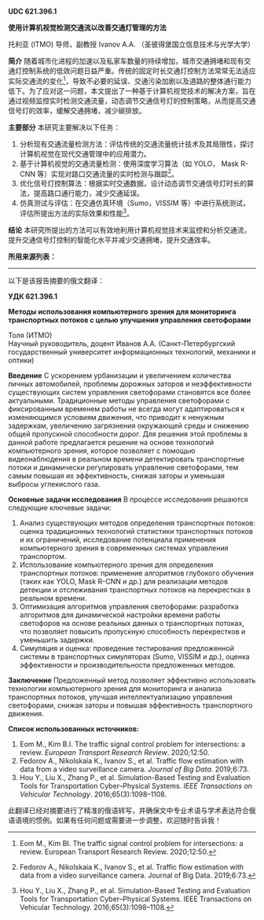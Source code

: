 **UDC 621.396.1**

**使用计算机视觉检测交通流以改善交通灯管理的方法**

托利亚 (ITMO)
导师，副教授 Ivanov A.A. （圣彼得堡国立信息技术与光学大学）

**简介** 随着城市化进程的加速以及私家车数量的持续增加，城市交通拥堵和现有交通灯控制系统的低效问题日益严重。传统的固定时长交通灯控制方法常常无法适应实际交通流的变化[^1]，导致不必要的延误、交通污染加剧以及道路的整体通行能力低下。为了应对这一问题，本文提出了一种基于计算机视觉技术的解决方案，旨在通过视频监控实时检测交通流量，动态调节交通信号灯的控制策略，从而提高交通信号灯的效率，缓解交通拥堵，减少碳排放。

**主要部分** 本研究主要解决以下任务：
1. 分析现有交通流量检测方法：评估传统的交通流量统计技术及其局限性，探讨计算机视觉在现代交通管理中的应用潜力。
2. 基于计算机视觉的交通流量检测：使用深度学习算法（如 YOLO， Mask R-CNN 等）实现对路口交通流量的实时检测与跟踪[^2]。
3. 优化信号灯控制算法：根据实时交通数据，设计动态调节交通信号灯时长的算法，提高路口通行能力，减少交通延误。
4. 仿真测试与评估：在交通仿真环境（Sumo，VISSIM 等）中进行系统测试，评估所提出方法的实际效果和性能[^3]。

**结论** 本研究所提出的方法可以有效地利用计算机视觉技术来监控和分析交通流，提升交通信号灯控制的智能化水平并减少交通拥堵，提升交通效率。

**所用来源列表：**

[^1]: Eom M., Kim BI. The traffic signal control problem for intersections: a review. European Transport Research Review. 2020;12:50.
[^2]: Fedorov A., Nikolskaia K., Ivanov S., et al. Traffic flow estimation with data from a video surveillance camera. Journal of Big Data. 2019;6:73.
[^3]: Hou Y., Liu X., Zhang P., et al. Simulation-Based Testing and Evaluation Tools for Transportation Cyber–Physical Systems. IEEE Transactions on Vehicular Technology. 2016;65(3):1098–1108.

---

以下是该报告摘要的俄文翻译：

**УДК 621.396.1**

**Методы использования компьютерного зрения для мониторинга транспортных потоков с целью улучшения управления светофорами**

Толя (ИТМО)  
Научный руководитель, доцент Иванов А.А. (Санкт-Петербургский государственный университет информационных технологий, механики и оптики)

**Введение** С ускорением урбанизации и увеличением количества личных автомобилей, проблемы дорожных заторов и неэффективности существующих систем управления светофорами становятся все более актуальными. Традиционные методы управления светофорами с фиксированным временем работы не всегда могут адаптироваться к изменяющимся условиям движения, что приводит к ненужным задержкам, увеличению загрязнения окружающей среды и снижению общей пропускной способности дорог. Для решения этой проблемы в данной работе предлагается решение на основе технологий компьютерного зрения, которое позволяет с помощью видеонаблюдения в реальном времени детектировать транспортные потоки и динамически регулировать управление светофорами, тем самым повышая их эффективность, снижая заторы и уменьшая выбросы углекислого газа.

**Основные задачи исследования** В процессе исследования решаются следующие ключевые задачи:
1. Анализ существующих методов определения транспортных потоков: оценка традиционных технологий статистики транспортных потоков и их ограничений, исследование потенциала применения компьютерного зрения в современных системах управления транспортом.
2. Использование компьютерного зрения для определения транспортных потоков: применение алгоритмов глубокого обучения (таких как YOLO, Mask R-CNN и др.) для реализации методов детекции и отслеживания транспортных потоков на перекрестках в реальном времени.
3. Оптимизация алгоритмов управления светофорами: разработка алгоритмов для динамической настройки времени работы светофоров на основе реальных данных о транспортных потоках, что позволяет повысить пропускную способность перекрестков и уменьшить задержки.
4. Симуляция и оценка: проведение тестирования предложенной системы в транспортных симуляторах (Sumo, VISSIM и др.), оценка эффективности и производительности предложенных методов.

**Заключение** Предложенный метод позволяет эффективно использовать технологии компьютерного зрения для мониторинга и анализа транспортных потоков, улучшая интеллектуализацию управления светофорами, снижая заторы и повышая эффективность транспортного движения.

**Список использованных источников:**
1. Eom M., Kim B.I. The traffic signal control problem for intersections: a review. *European Transport Research Review*. 2020;12:50.
2. Fedorov A., Nikolskaia K., Ivanov S., et al. Traffic flow estimation with data from a video surveillance camera. *Journal of Big Data*. 2019;6:73.
3. Hou Y., Liu X., Zhang P., et al. Simulation-Based Testing and Evaluation Tools for Transportation Cyber–Physical Systems. *IEEE Transactions on Vehicular Technology*. 2016;65(3):1098–1108.

此翻译已经对摘要进行了精准的俄语转写，并确保文中专业术语与学术表达符合俄语语境的惯例。如果有任何问题或需要进一步调整，欢迎随时告诉我！